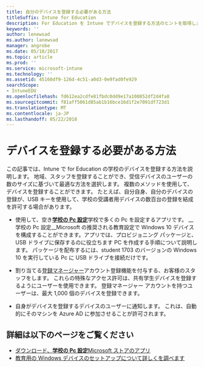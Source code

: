```yaml
---
title: 自分のデバイスを登録する必要がある方法
titleSuffix: Intune for Education
description: For Education を Intune でデバイスを登録する方法のヒントを取得します。
keywords: ''
author: lenewsad
ms.author: lanewsad
manager: angrobe
ms.date: 05/10/2017
ms.topic: article
ms.prod: ''
ms.service: microsoft-intune
ms.technology: ''
ms.assetid: 45160df9-126d-4c51-a0d3-0e9fad0fe929
searchScope:
- IntuneEDU
ms.openlocfilehash: fd612ea2cdfe81fbdc0dd9e17a100852df2d4fa8
ms.sourcegitcommit: f81aff5061d85ab1b16bce16d1f2e7091df723d1
ms.translationtype: MT
ms.contentlocale: ja-JP
ms.lasthandoff: 05/22/2018
---
```

# <a name="how-should-i-enroll-devices"></a>デバイスを登録する必要がある方法

この記事では、Intune で for Education の学校のデバイスを登録する方法を説明します。 地域、スタッフを登録することができ、受信デバイスのユーザーの数のサイズに基づいて最適な方法を選択します。 複数のメソッドを使用して、デバイスを登録することができます。 たとえば、自分自身、自分のデバイスの登録が、USB キーを使用して、学校の受講者用デバイスの数百台の登録を結成を許可する場合があります。

* 使用して、空き[__学校の Pc 設定__](https://docs.microsoft.com/education/windows/use-set-up-school-pcs-app)学校で多くの Pc を設定するアプリです。 __学校の Pc 設定__Microsoft の推奨される教育設定で Windows 10 デバイスを構成することができます。アプリでは、プロビジョニング パッケージと、USB ドライブに保存するのに役立ちます PC を作成する手順について説明します。 パッケージを配布するには、student 1703 のバージョンの Windows 10 を実行している Pc に USB ドライブを接続だけです。

* 割り当てる[登録マネージャー](what-are-enrollment-managers.md)アカウント登録機能を付与する、お客様のスタッフをします。 これらの特殊なアクセス許可は、共有学生デバイスを登録するようにユーザーを使用できます。 登録マネージャー アカウントを持つユーザーは、最大 1,000 個のデバイスを登録できます。

* 自身がデバイスを登録するデバイスのユーザーに通知します。 これは、自動的にそのマシンを Azure AD に参加させることが許可されます。

## <a name="find-out-more"></a>詳細は以下のページをご覧ください

- [ダウンロード、**学校の Pc 設定**Microsoft ストアのアプリ](https://www.microsoft.com/store/p/set-up-school-pcs/9nblggh4ls40)
- [教育用の Windows デバイスのセットアップについて詳しくを調べます](https://docs.microsoft.com/education/windows/set-up-windows-10)
